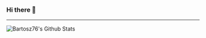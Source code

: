 ### Hi there 👋

---
<img align="left" alt="Bartosz76's Github Stats" src="https://github-readme-stats.vercel.app/api?username=Bartosz76&show_icons=true&hide_border=true" />
<!--
**Bartosz76/Bartosz76** is a ✨ _special_ ✨ repository because its `README.md` (this file) appears on your GitHub profile.

Here are some ideas to get you started:

- 🔭 I’m currently working on ...
- 🌱 I’m currently learning ...
- 👯 I’m looking to collaborate on ...
- 🤔 I’m looking for help with ...
- 💬 Ask me about ...
- 📫 How to reach me: ...
- 😄 Pronouns: ...
- ⚡ Fun fact: ...
-->
